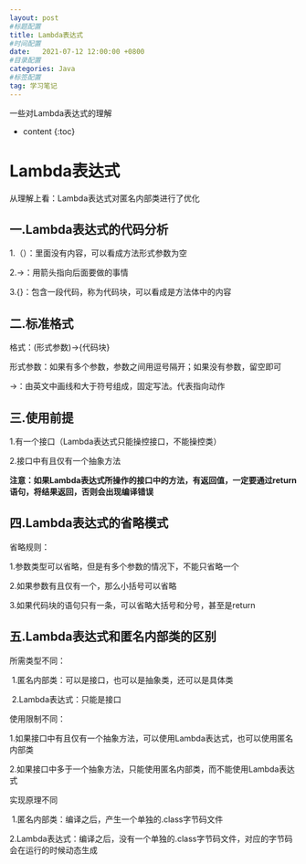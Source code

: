 ```yaml
---
layout: post
#标题配置
title: Lambda表达式
#时间配置
date:   2021-07-12 12:00:00 +0800
#目录配置
categories: Java
#标签配置
tag: 学习笔记
---
```

一些对Lambda表达式的理解

* content
{:toc}




# Lambda表达式

从理解上看：Lambda表达式对匿名内部类进行了优化

## 一.Lambda表达式的代码分析

1.（）：里面没有内容，可以看成方法形式参数为空

2.->：用箭头指向后面要做的事情

3.{}：包含一段代码，称为代码块，可以看成是方法体中的内容

## 二.标准格式

格式：(形式参数)->{代码块}

形式参数：如果有多个参数，参数之间用逗号隔开；如果没有参数，留空即可

->：由英文中画线和大于符号组成，固定写法。代表指向动作

## 三.使用前提

1.有一个接口（Lambda表达式只能操控接口，不能操控类）

2.接口中有且仅有一个抽象方法

**注意：如果Lambda表达式所操作的接口中的方法，有返回值，一定要通过return语句，将结果返回，否则会出现编译错误**

## 四.Lambda表达式的省略模式

省略规则：

1.参数类型可以省略，但是有多个参数的情况下，不能只省略一个

2.如果参数有且仅有一个，那么小括号可以省略

3.如果代码块的语句只有一条，可以省略大括号和分号，甚至是return

## 五.Lambda表达式和匿名内部类的区别

所需类型不同：

​		1.匿名内部类：可以是接口，也可以是抽象类，还可以是具体类

​		2.Lambda表达式：只能是接口

使用限制不同：

​		1.如果接口中有且仅有一个抽象方法，可以使用Lambda表达式，也可以使用匿名内部类

​		2.如果接口中多于一个抽象方法，只能使用匿名内部类，而不能使用Lambda表达式

实现原理不同

​		1.匿名内部类：编译之后，产生一个单独的.class字节码文件

​		2.Lambda表达式：编译之后，没有一个单独的.class字节码文件，对应的字节码会在运行的时候动态生成

